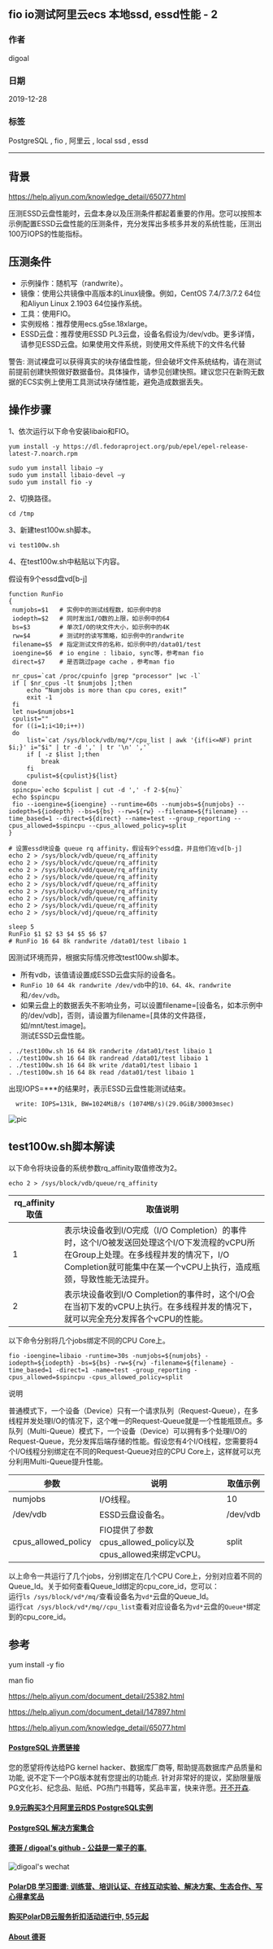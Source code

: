 ## fio io测试阿里云ecs 本地ssd, essd性能 - 2     
                                                                                                                 
### 作者                                                                        
digoal                                                                                                                 
                                                                                                                 
### 日期                                                                                                                 
2019-12-28                                                                                                             
                                                                                                                 
### 标签                                                                                                                 
PostgreSQL , fio , 阿里云 , local ssd , essd          
                                                                                                                 
----                                                                                                                 
                                                                                                                 
## 背景       
https://help.aliyun.com/knowledge_detail/65077.html    
  
压测ESSD云盘性能时，云盘本身以及压测条件都起着重要的作用。您可以按照本示例配置ESSD云盘性能的压测条件，充分发挥出多核多并发的系统性能，压测出100万IOPS的性能指标。  
  
## 压测条件  
  
- 示例操作：随机写（randwrite）。  
- 镜像：使用公共镜像中高版本的Linux镜像。例如，CentOS 7.4/7.3/7.2 64位和Aliyun Linux 2.1903 64位操作系统。  
- 工具：使用FIO。  
- 实例规格：推荐使用ecs.g5se.18xlarge。  
- ESSD云盘：推荐使用ESSD PL3云盘，设备名假设为/dev/vdb。更多详情，请参见ESSD云盘。如果使用文件系统，则使用文件系统下的文件名代替  
  
警告: 测试裸盘可以获得真实的块存储盘性能，但会破坏文件系统结构，请在测试前提前创建快照做好数据备份。具体操作，请参见创建快照。建议您只在新购无数据的ECS实例上使用工具测试块存储性能，避免造成数据丢失。  
  
## 操作步骤  
1、依次运行以下命令安装libaio和FIO。  
  
```  
yum install -y https://dl.fedoraproject.org/pub/epel/epel-release-latest-7.noarch.rpm  
  
sudo yum install libaio –y  
sudo yum install libaio-devel –y  
sudo yum install fio -y  
```  
  
2、切换路径。  
  
```  
cd /tmp  
```  
  
3、新建test100w.sh脚本。  
  
```  
vi test100w.sh  
```  
  
4、在test100w.sh中粘贴以下内容。  
  
假设有9个essd盘vd[b-j]    
  
```  
function RunFio  
{  
 numjobs=$1   # 实例中的测试线程数，如示例中的8  
 iodepth=$2   # 同时发出I/O数的上限，如示例中的64  
 bs=$3        # 单次I/O的块文件大小，如示例中的4K  
 rw=$4        # 测试时的读写策略，如示例中的randwrite  
 filename=$5  # 指定测试文件的名称，如示例中的/data01/test  
 ioengine=$6  # io engine : libaio, sync等，参考man fio  
 direct=$7    # 是否跳过page cache ，参考man fio  
  
 nr_cpus=`cat /proc/cpuinfo |grep "processor" |wc -l`  
 if [ $nr_cpus -lt $numjobs ];then  
     echo “Numjobs is more than cpu cores, exit!”  
     exit -1  
 fi  
 let nu=$numjobs+1  
 cpulist=""  
 for ((i=1;i<10;i++))  
 do  
     list=`cat /sys/block/vdb/mq/*/cpu_list | awk '{if(i<=NF) print $i;}' i="$i" | tr -d ',' | tr '\n' ','`  
     if [ -z $list ];then  
         break  
     fi  
     cpulist=${cpulist}${list}  
 done  
 spincpu=`echo $cpulist | cut -d ',' -f 2-${nu}`  
 echo $spincpu  
 fio --ioengine=${ioengine} --runtime=60s --numjobs=${numjobs} --iodepth=${iodepth} --bs=${bs} --rw=${rw} --filename=${filename} --time_based=1 --direct=${direct} --name=test --group_reporting --cpus_allowed=$spincpu --cpus_allowed_policy=split  
}  
  
# 设置essd块设备 queue rq affinity，假设有9个essd盘，并且他们在vd[b-j]  
echo 2 > /sys/block/vdb/queue/rq_affinity  
echo 2 > /sys/block/vdc/queue/rq_affinity  
echo 2 > /sys/block/vdd/queue/rq_affinity  
echo 2 > /sys/block/vde/queue/rq_affinity  
echo 2 > /sys/block/vdf/queue/rq_affinity  
echo 2 > /sys/block/vdg/queue/rq_affinity  
echo 2 > /sys/block/vdh/queue/rq_affinity  
echo 2 > /sys/block/vdi/queue/rq_affinity  
echo 2 > /sys/block/vdj/queue/rq_affinity  
  
sleep 5  
RunFio $1 $2 $3 $4 $5 $6 $7  
# RunFio 16 64 8k randwrite /data01/test libaio 1  
```  
  
  
因测试环境而异，根据实际情况修改test100w.sh脚本。  
  
- 所有vdb，该值请设置成ESSD云盘实际的设备名。  
- ```RunFio 10 64 4k randwrite /dev/vdb```中的```10、64、4k、randwrite```和```/dev/vdb```。  
- 如果云盘上的数据丢失不影响业务，可以设置filename=[设备名，如本示例中的/dev/vdb]，否则，请设置为filename=[具体的文件路径，如/mnt/test.image]。  
测试ESSD云盘性能。  
  
```  
. ./test100w.sh 16 64 8k randwrite /data01/test libaio 1  
. ./test100w.sh 16 64 8k randread /data01/test libaio 1  
. ./test100w.sh 16 64 8k write /data01/test libaio 1  
. ./test100w.sh 16 64 8k read /data01/test libaio 1  
```  
  
出现IOPS=***的结果时，表示ESSD云盘性能测试结束。  
  
```  
  write: IOPS=131k, BW=1024MiB/s (1074MB/s)(29.0GiB/30003msec)  
```  

![pic](20191228_03_pic_001.png)  
  
## test100w.sh脚本解读  
以下命令将块设备的系统参数rq_affinity取值修改为2。  
  
```  
echo 2 > /sys/block/vdb/queue/rq_affinity  
```  
  
rq_affinity取值 | 取值说明  
---|---  
1 |表示块设备收到I/O完成（I/O Completion）的事件时，这个I/O被发送回处理这个I/O下发流程的vCPU所在Group上处理。在多线程并发的情况下，I/O Completion就可能集中在某一个vCPU上执行，造成瓶颈，导致性能无法提升。  
2 |表示块设备收到I/O Completion的事件时，这个I/O会在当初下发的vCPU上执行。在多线程并发的情况下，就可以完全充分发挥各个vCPU的性能。  
  
  
以下命令分别将几个jobs绑定不同的CPU Core上。  
  
```  
fio -ioengine=libaio -runtime=30s -numjobs=${numjobs} -iodepth=${iodepth} -bs=${bs} -rw=${rw} -filename=${filename} -time_based=1 -direct=1 -name=test -group_reporting -cpus_allowed=$spincpu -cpus_allowed_policy=split  
```  
  
说明   
  
普通模式下，一个设备（Device）只有一个请求队列（Request-Queue），在多线程并发处理I/O的情况下，这个唯一的Request-Queue就是一个性能瓶颈点。多队列（Multi-Queue）模式下，一个设备（Device）可以拥有多个处理I/O的Request-Queue，充分发挥后端存储的性能。假设您有4个I/O线程，您需要将4个I/O线程分别绑定在不同的Request-Queue对应的CPU Core上，这样就可以充分利用Multi-Queue提升性能。  
  
参数  |说明  |取值示例  
---|---|---  
numjobs |I/O线程。  |10  
/dev/vdb  |ESSD云盘设备名。  |/dev/vdb  
cpus_allowed_policy |FIO提供了参数cpus_allowed_policy以及cpus_allowed来绑定vCPU。 |split  
  
以上命令一共运行了几个jobs，分别绑定在几个CPU Core上，分别对应着不同的Queue_Id。关于如何查看Queue_Id绑定的cpu_core_id，您可以：  
运行```ls /sys/block/vd*/mq/```查看设备名为```vd*```云盘的Queue_Id。  
运行```cat /sys/block/vd*/mq//cpu_list```查看对应设备名为```vd*```云盘的```Queue*```绑定到的cpu_core_id。  
  
## 参考      
yum install -y fio      
      
man fio      
      
https://help.aliyun.com/document_detail/25382.html    
    
https://help.aliyun.com/document_detail/147897.html    
    
https://help.aliyun.com/knowledge_detail/65077.html    
    
      
  
  
  
  
  
  
  
  
  
  
  
  
  
  
  
  
  
  
  
  
  
  
  
  
  
  
  
  
  
  
  
  
  
  
  
  
  
  
  
  
  
  
  
  
  
  
  
  
  
  
  
  
  
#### [PostgreSQL 许愿链接](https://github.com/digoal/blog/issues/76 "269ac3d1c492e938c0191101c7238216")
您的愿望将传达给PG kernel hacker、数据库厂商等, 帮助提高数据库产品质量和功能, 说不定下一个PG版本就有您提出的功能点. 针对非常好的提议，奖励限量版PG文化衫、纪念品、贴纸、PG热门书籍等，奖品丰富，快来许愿。[开不开森](https://github.com/digoal/blog/issues/76 "269ac3d1c492e938c0191101c7238216").  
  
  
#### [9.9元购买3个月阿里云RDS PostgreSQL实例](https://www.aliyun.com/database/postgresqlactivity "57258f76c37864c6e6d23383d05714ea")
  
  
#### [PostgreSQL 解决方案集合](https://yq.aliyun.com/topic/118 "40cff096e9ed7122c512b35d8561d9c8")
  
  
#### [德哥 / digoal's github - 公益是一辈子的事.](https://github.com/digoal/blog/blob/master/README.md "22709685feb7cab07d30f30387f0a9ae")
  
  
![digoal's wechat](../pic/digoal_weixin.jpg "f7ad92eeba24523fd47a6e1a0e691b59")
  
  
#### [PolarDB 学习图谱: 训练营、培训认证、在线互动实验、解决方案、生态合作、写心得拿奖品](https://www.aliyun.com/database/openpolardb/activity "8642f60e04ed0c814bf9cb9677976bd4")
  
  
#### [购买PolarDB云服务折扣活动进行中, 55元起](https://www.aliyun.com/activity/new/polardb-yunparter?userCode=bsb3t4al "e0495c413bedacabb75ff1e880be465a")
  
  
#### [About 德哥](https://github.com/digoal/blog/blob/master/me/readme.md "a37735981e7704886ffd590565582dd0")
  
